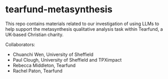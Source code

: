 # tearfund-metasynthesis
This repo contains materials related to our investigation of using LLMs to help support the metasynthesis qualitative analysis task within Tearfund, a UK-based Christian charity.

Collaborators:
* Chuanchi Wen, University of Sheffield
* Paul Clough, University of Sheffield and TPXimpact
* Rebecca Middleton, Tearfund
* Rachel Paton, Tearfund
